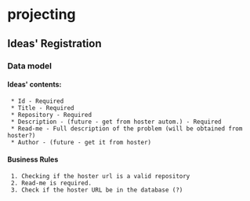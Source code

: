 # projecting

## Ideas' Registration 

### Data model
#### Ideas' contents:

     * Id - Required
     * Title - Required
     * Repository - Required
     * Description - (future - get from hoster autom.) - Required
     * Read-me - Full description of the problem (will be obtained from hoster?)
     * Author - (future - get it from hoster)
     
#### Business Rules

     1. Checking if the hoster url is a valid repository
     2. Read-me is required.
     3. Check if the hoster URL be in the database (?)
